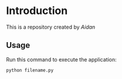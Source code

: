 # Introduction


This is a repository created by *Aidan*


## Usage


Run this command to execute the application:


`python filename.py`

 

